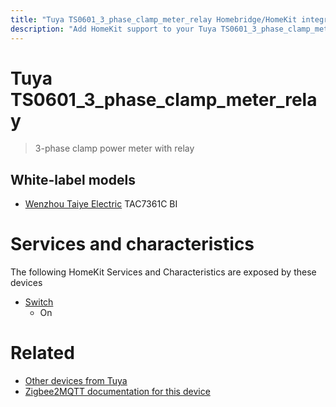 ```yaml
---
title: "Tuya TS0601_3_phase_clamp_meter_relay Homebridge/HomeKit integration"
description: "Add HomeKit support to your Tuya TS0601_3_phase_clamp_meter_relay, using Homebridge, Zigbee2MQTT and homebridge-z2m."
---
```

<!---
This file has been GENERATED using src/docgen/docgen.ts
DO NOT EDIT THIS FILE MANUALLY!
-->
# Tuya TS0601_3_phase_clamp_meter_relay
> 3-phase clamp power meter with relay


## White-label models
* [Wenzhou Taiye Electric](../index.md#wenzhou_taiye_electric) TAC7361C BI

# Services and characteristics
The following HomeKit Services and Characteristics are exposed by
these devices

* [Switch](../../switch.md)
  * On


# Related
* [Other devices from Tuya](../index.md#tuya)
* [Zigbee2MQTT documentation for this device](https://www.zigbee2mqtt.io/devices/TS0601_3_phase_clamp_meter_relay.html)